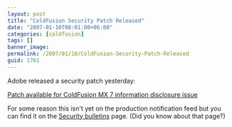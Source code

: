 ```yaml
---
layout: post
title: "ColdFusion Security Patch Released"
date: "2007-01-10T08:01:00+06:00"
categories: [coldfusion]
tags: []
banner_image: 
permalink: /2007/01/10/ColdFusion-Security-Patch-Released
guid: 1761
---
```


Adobe released a security patch yesterday:

<a href="http://www.adobe.com/support/security/bulletins/apsb07-02.html">Patch available for ColdFusion MX 7 information disclosure issue</a>

For some reason this isn't yet on the production notification feed but you can find it on the <a href="http://www.adobe.com/support/security/#coldfusion">Security  bulletins</a> page. (Did you know about that page?)